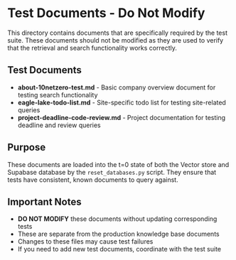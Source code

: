 # Test Documents - Do Not Modify

This directory contains documents that are specifically required by the test suite. These documents should not be modified as they are used to verify that the retrieval and search functionality works correctly.

## Test Documents

- **about-10netzero-test.md** - Basic company overview document for testing search functionality
- **eagle-lake-todo-list.md** - Site-specific todo list for testing site-related queries
- **project-deadline-code-review.md** - Project documentation for testing deadline and review queries

## Purpose

These documents are loaded into the t=0 state of both the Vector store and Supabase database by the `reset_databases.py` script. They ensure that tests have consistent, known documents to query against.

## Important Notes

- **DO NOT MODIFY** these documents without updating corresponding tests
- These are separate from the production knowledge base documents
- Changes to these files may cause test failures
- If you need to add new test documents, coordinate with the test suite